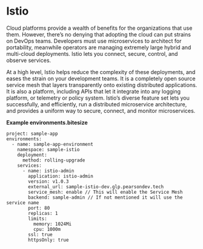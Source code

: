 # Istio

Cloud platforms provide a wealth of benefits for the organizations that use them. However, there’s no denying that adopting the cloud can put strains on DevOps teams. Developers must use microservices to architect for portability, meanwhile operators are managing extremely large hybrid and multi-cloud deployments. Istio lets you connect, secure, control, and observe services.

At a high level, Istio helps reduce the complexity of these deployments, and eases the strain on your development teams. It is a completely open source service mesh that layers transparently onto existing distributed applications. It is also a platform, including APIs that let it integrate into any logging platform, or telemetry or policy system. Istio’s diverse feature set lets you successfully, and efficiently, run a distributed microservice architecture, and provides a uniform way to secure, connect, and monitor microservices.

**Example environments.bitesize**

```
project: sample-app
environments:
  - name: sample-app-environment
    namespace: sample-istio
    deployment:
      method: rolling-upgrade
    services:
      - name: istio-admin
        application: istio-admin
        version: v1.0.3
        external_url: sample-istio-dev.glp.pearsondev.tech
        service_mesh: enable // This will enable the Service Mesh
        backend: sample-admin // If not mentioned it will use the service name
        port: 80
        replicas: 1
        limits:
          memory: 1024Mi
          cpu: 1000m
        ssl: true
        httpsOnly: true
```